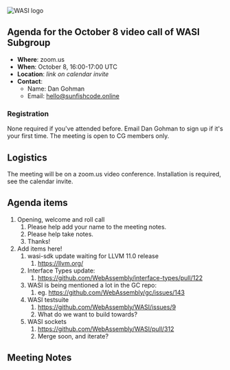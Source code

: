 ![WASI logo](https://raw.githubusercontent.com/WebAssembly/WASI/main/WASI.png)

## Agenda for the October 8 video call of WASI Subgroup

- **Where**: zoom.us
- **When**: October 8, 16:00-17:00 UTC
- **Location**: *link on calendar invite*
- **Contact**:
    - Name: Dan Gohman
    - Email: hello@sunfishcode.online

### Registration

None required if you've attended before. Email Dan Gohman to sign up if it's
your first time. The meeting is open to CG members only.

## Logistics

The meeting will be on a zoom.us video conference.
Installation is required, see the calendar invite.

## Agenda items

1. Opening, welcome and roll call
    1. Please help add your name to the meeting notes.
    1. Please help take notes.
    1. Thanks!
1. Add items here!
    1. wasi-sdk update waiting for LLVM 11.0 release
        1. https://llvm.org/
    1. Interface Types update:
        1. https://github.com/WebAssembly/interface-types/pull/122
    1. WASI is being mentioned a lot in the GC repo:
        1. eg. https://github.com/WebAssembly/gc/issues/143
    1. WASI testsuite
        1. https://github.com/WebAssembly/WASI/issues/9
        1. What do we want to build towards?
    1. WASI sockets
        1. https://github.com/WebAssembly/WASI/pull/312
        1. Merge soon, and iterate?

## Meeting Notes
